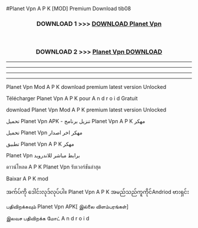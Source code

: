 #Planet Vpn  A P K [MOD] Premium Download tib08



<div align="center">

<h3>DOWNLOAD 1 >>> <a href="https://teeasianyam.web.app?sq=Planet Vpn ">DOWNLOAD Planet Vpn  </a></h3><br>

<h3>DOWNLOAD 2 >>> <a href="https://teeasianyam.web.app?sq=Planet Vpn  ">Planet Vpn   DOWNLOAD </a></h3>

</div>


----------------------------------------------------------

----------------------------------------------------------

----------------------------------------------------------

----------------------------------------------------------


Planet Vpn   Mod A P K download premium latest version Unlocked

Télécharger Planet Vpn   A P K pour A n d r o i d Gratuit

download Planet Vpn   Mod A P K premium latest version Unlocked

تحميل Planet Vpn   APK - تنزيل برنامج Planet Vpn   A P K مهكر

تحميل Planet Vpn   مهكر اخر اصدار

تطبيق Planet Vpn   A P K مهكر

Planet Vpn   برابط مباشر للاندرويد

ดาวน์โหลด A P K Planet Vpn   รับเวอร์ชันล่าสุด

Baixar A P K mod

အက်ပ်ကို ဒေါင်းလုဒ်လုပ်ပါ။ Planet Vpn   A P K အမည်သည်ကူကိုင်Andriod ဗားရှင်း

பதிவிறக்கவும் Planet Vpn   APK[ இல்லை விளம்பரங்கள்] 
 
இலவச பதிவிறக்க மோட் A n d r o i d



